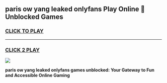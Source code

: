
## paris ow yang leaked onlyfans Play Online 👋 Unblocked Games
<h3>
<a href="https://premium.freeplayer.one?title=paris_ow_yang_leaked_onlyfans&ref=19F">CLICK TO PLAY</a></h3>
<hr>

<h3>
<a href="https://premium.freeplayer.one?title=paris_ow_yang_leaked_onlyfans&ref=19F">CLICK 2 PLAY</a>
  
</h3>

<a href="https://premium.freeplayer.one?title=paris_ow_yang_leaked_onlyfans&ref=19F"><img src="https://clearcache.store/games.png"></a>


**paris ow yang leaked onlyfans games unblocked: Your Gateway to Fun and Accessible Online Gaming**
